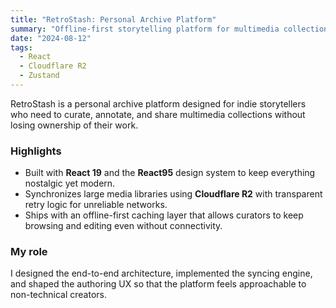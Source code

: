 ```yaml
---
title: "RetroStash: Personal Archive Platform"
summary: "Offline-first storytelling platform for multimedia collections."
date: "2024-08-12"
tags:
  - React
  - Cloudflare R2
  - Zustand
---
```


RetroStash is a personal archive platform designed for indie storytellers who need to curate, annotate, and share multimedia collections without losing ownership of their work.

### Highlights

- Built with **React 19** and the **React95** design system to keep everything nostalgic yet modern.
- Synchronizes large media libraries using **Cloudflare R2** with transparent retry logic for unreliable networks.
- Ships with an offline-first caching layer that allows curators to keep browsing and editing even without connectivity.

### My role

I designed the end-to-end architecture, implemented the syncing engine, and shaped the authoring UX so that the platform feels approachable to non-technical creators.
